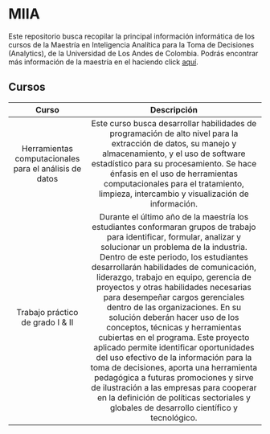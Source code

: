 # MIIA
Este repositorio busca recopilar la principal información informática de los cursos de la Maestría en Inteligencia Analítica para la Toma de Decisiones (Analytics), de la Universidad de Los Andes de Colombia.
Podrás encontrar más información de la maestría en el haciendo click [aquí](https://industrial.uniandes.edu.co/es/programas-academicos/maestrias/analytics). 
## Cursos 
| Curso        |Descripción  |
| :-------------: | :-----:|
| Herramientas computacionales para el análisis de datos |  Este curso busca desarrollar habilidades de programación de alto nivel para la extracción de datos, su manejo y almacenamiento, y el uso de software estadístico para su procesamiento. Se hace énfasis en el uso de herramientas computacionales para el tratamiento, limpieza, intercambio y visualización de información. |
| Trabajo práctico de grado I & II| Durante el último año de la maestría los estudiantes conformaran grupos de trabajo para identificar, formular, analizar y solucionar un problema de la industria. Dentro de este periodo, los estudiantes desarrollarán habilidades de comunicación, liderazgo, trabajo en equipo, gerencia de proyectos y otras habilidades necesarias para desempeñar cargos gerenciales dentro de las organizaciones. En su solución deberán hacer uso de los conceptos, técnicas y herramientas cubiertas en el programa. Este proyecto aplicado permite identificar oportunidades del uso efectivo de la información para la toma de decisiones, aporta una herramienta pedagógica a futuras promociones y sirve de ilustración a las empresas para cooperar en la definición de políticas sectoriales y globales de desarrollo científico y tecnológico.  |

